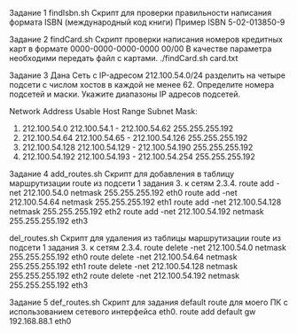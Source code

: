 Задание 1
findIsbn.sh Скрипт для проверки правильности написания формата ISBN  (международный код книги) 
Пример ISBN 5-02-013850-9

Задание 2
findCard.sh Скрипт проверки написания номеров кредитных карт в формате 0000-0000-0000-0000 00/00
В качестве параметра необходими передать файл с картами. 
./findCard.sh card.txt

Задание 3 
Дана Сеть с IP-адресом 212.100.54.0/24 разделить на четыре подсети с числом хостов в каждой не менее 62. 
Определите номера подсетей и маски. Укажите диапазоны IP адресов подсетей.

 Network Address        Usable Host Range               Subnet Mask:
1. 212.100.54.0	    212.100.54.1   - 212.100.54.62      255.255.255.192
2. 212.100.54.64	212.100.54.65  - 212.100.54.126     255.255.255.192
3. 212.100.54.128	212.100.54.129 - 212.100.54.190     255.255.255.192
4. 212.100.54.192	212.100.54.193 - 212.100.54.254     255.255.255.192

Задание 4
add_routes.sh Скрипт для добавления в таблицу маршрутизации route из подсети 1 задания 3. к сетям 2.3.4.
    route add -net 212.100.54.0   netmask 255.255.255.192 eth0
    route add -net 212.100.54.64  netmask 255.255.255.192 eth1
    route add -net 212.100.54.128 netmask 255.255.255.192 eth2
    route add -net 212.100.54.192 netmask 255.255.255.192 eth3

del_routes.sh Скрипт для удаления  из таблицы маршрутизации route из подсети 1 задания 3. к сетям 2.3.4.
    route delete -net 212.100.54.0   netmask 255.255.255.192 eth0
    route delete -net 212.100.54.64  netmask 255.255.255.192 eth1
    route delete -net 212.100.54.128 netmask 255.255.255.192 eth2
    route delete -net 212.100.54.192 netmask 255.255.255.192 eth3

Задание 5
def_routes.sh  Скрипт для задания default route для моего ПК с использованием сетевого интерфейса eth0.
    route add default gw 192.168.88.1 eth0
